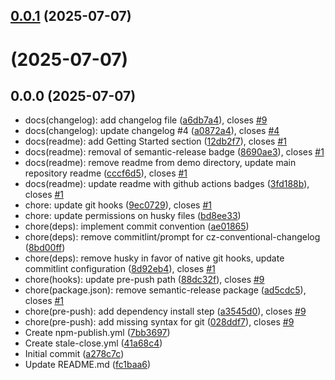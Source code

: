 ## [0.0.1](https://github.com/admcfarland/ngx-mat-datepicker-pack/compare/v0.0.3...v0.0.1) (2025-07-07)



#  (2025-07-07)



## 0.0.0 (2025-07-07)

* docs(changelog): add changelog file ([a6db7a4](https://github.com/admcfarland/ngx-mat-datepicker-pack/commit/a6db7a4)), closes [#9](https://github.com/admcfarland/ngx-mat-datepicker-pack/issues/9)
* docs(changelog): update changelog #4 ([a0872a4](https://github.com/admcfarland/ngx-mat-datepicker-pack/commit/a0872a4)), closes [#4](https://github.com/admcfarland/ngx-mat-datepicker-pack/issues/4)
* docs(readme): add Getting Started section ([12db2f7](https://github.com/admcfarland/ngx-mat-datepicker-pack/commit/12db2f7)), closes [#1](https://github.com/admcfarland/ngx-mat-datepicker-pack/issues/1)
* docs(readme): removal of semantic-release badge ([8690ae3](https://github.com/admcfarland/ngx-mat-datepicker-pack/commit/8690ae3)), closes [#1](https://github.com/admcfarland/ngx-mat-datepicker-pack/issues/1)
* docs(readme): remove readme from demo directory, update main repository readme ([cccf6d5](https://github.com/admcfarland/ngx-mat-datepicker-pack/commit/cccf6d5)), closes [#1](https://github.com/admcfarland/ngx-mat-datepicker-pack/issues/1)
* docs(readme): update readme with github actions badges ([3fd188b](https://github.com/admcfarland/ngx-mat-datepicker-pack/commit/3fd188b)), closes [#1](https://github.com/admcfarland/ngx-mat-datepicker-pack/issues/1)
* chore: update git hooks ([9ec0729](https://github.com/admcfarland/ngx-mat-datepicker-pack/commit/9ec0729)), closes [#1](https://github.com/admcfarland/ngx-mat-datepicker-pack/issues/1)
* chore: update permissions on husky files ([bd8ee33](https://github.com/admcfarland/ngx-mat-datepicker-pack/commit/bd8ee33))
* chore(deps): implement commit convention ([ae01865](https://github.com/admcfarland/ngx-mat-datepicker-pack/commit/ae01865))
* chore(deps): remove commitlint/prompt for cz-conventional-changelog ([8bd00ff](https://github.com/admcfarland/ngx-mat-datepicker-pack/commit/8bd00ff))
* chore(deps): remove husky in favor of native git hooks, update commitlint configuration ([8d92eb4](https://github.com/admcfarland/ngx-mat-datepicker-pack/commit/8d92eb4)), closes [#1](https://github.com/admcfarland/ngx-mat-datepicker-pack/issues/1)
* chore(hooks): update pre-push path ([88dc32f](https://github.com/admcfarland/ngx-mat-datepicker-pack/commit/88dc32f)), closes [#9](https://github.com/admcfarland/ngx-mat-datepicker-pack/issues/9)
* chore(package.json): remove semantic-release package ([ad5cdc5](https://github.com/admcfarland/ngx-mat-datepicker-pack/commit/ad5cdc5)), closes [#1](https://github.com/admcfarland/ngx-mat-datepicker-pack/issues/1)
* chore(pre-push): add dependency install step ([a3545d0](https://github.com/admcfarland/ngx-mat-datepicker-pack/commit/a3545d0)), closes [#9](https://github.com/admcfarland/ngx-mat-datepicker-pack/issues/9)
* chore(pre-push): add missing syntax for git ([028ddf7](https://github.com/admcfarland/ngx-mat-datepicker-pack/commit/028ddf7)), closes [#9](https://github.com/admcfarland/ngx-mat-datepicker-pack/issues/9)
* Create npm-publish.yml ([7bb3697](https://github.com/admcfarland/ngx-mat-datepicker-pack/commit/7bb3697))
* Create stale-close.yml ([41a68c4](https://github.com/admcfarland/ngx-mat-datepicker-pack/commit/41a68c4))
* Initial commit ([a278c7c](https://github.com/admcfarland/ngx-mat-datepicker-pack/commit/a278c7c))
* Update README.md ([fc1baa6](https://github.com/admcfarland/ngx-mat-datepicker-pack/commit/fc1baa6))
